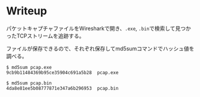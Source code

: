 # Writeup

パケットキャプチャファイルをWiresharkで開き、`.exe`, `.bin`で検索して見つかったTCPストリームを追跡する。

ファイルが保存できるので、それぞれ保存してmd5sumコマンドでハッシュ値を調べる。

```
$ md5sum pcap.exe
9cb9b11484369b95ce35904c691a5b28  pcap.exe
```

```
$ md5sum pcap.bin
4da8e81ee5b08777871e347a6b296953  pcap.bin
```

<!-- flag{9cb9b11484369b95ce35904c691a5b28|4da8e81ee5b08777871e347a6b296953} -->
